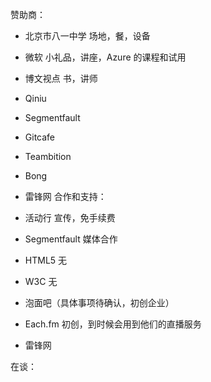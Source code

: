 赞助商：

* 北京市八一中学
    场地，餐，设备
* 微软
    小礼品，讲座，Azure 的课程和试用
* 博文视点
    书，讲师
* Qiniu
* Segmentfault
* Gitcafe
* Teambition
* Bong
* 雷锋网
合作和支持：


* 活动行
    宣传，免手续费
* Segmentfault
    媒体合作
* HTML5
    无
* W3C
    无
* 泡面吧（具体事项待确认，初创企业）
* Each.fm
    初创，到时候会用到他们的直播服务
* 雷锋网

在谈：
